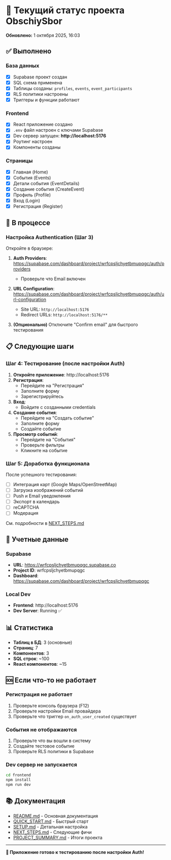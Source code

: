 # 🎯 Текущий статус проекта ObschiySbor

**Обновлено:** 1 октября 2025, 16:03

## ✅ Выполнено

### База данных
- [x] Supabase проект создан
- [x] SQL схема применена
- [x] Таблицы созданы: `profiles`, `events`, `event_participants`
- [x] RLS политики настроены
- [x] Триггеры и функции работают

### Frontend
- [x] React приложение создано
- [x] `.env` файл настроен с ключами Supabase
- [x] Dev сервер запущен: **http://localhost:5176**
- [x] Роутинг настроен
- [x] Компоненты созданы

### Страницы
- [x] Главная (Home)
- [x] События (Events)
- [x] Детали события (EventDetails)
- [x] Создание события (CreateEvent)
- [x] Профиль (Profile)
- [x] Вход (Login)
- [x] Регистрация (Register)

## 🔄 В процессе

### Настройка Authentication (Шаг 3)

Откройте в браузере:
1. **Auth Providers**: https://supabase.com/dashboard/project/wrfcpsljchyetbmupqgc/auth/providers
   - Проверьте что Email включен

2. **URL Configuration**: https://supabase.com/dashboard/project/wrfcpsljchyetbmupqgc/auth/url-configuration
   - Site URL: `http://localhost:5176`
   - Redirect URLs: `http://localhost:5176/**`

3. **(Опционально)** Отключите "Confirm email" для быстрого тестирования

## 📋 Следующие шаги

### Шаг 4: Тестирование (после настройки Auth)

1. **Откройте приложение**: http://localhost:5176
2. **Регистрация**:
   - Перейдите на "Регистрация"
   - Заполните форму
   - Зарегистрируйтесь
3. **Вход**:
   - Войдите с созданными credentials
4. **Создание события**:
   - Перейдите на "Создать событие"
   - Заполните форму
   - Создайте событие
5. **Просмотр событий**:
   - Перейдите на "События"
   - Проверьте фильтры
   - Кликните на событие

### Шаг 5: Доработка функционала

После успешного тестирования:
- [ ] Интеграция карт (Google Maps/OpenStreetMap)
- [ ] Загрузка изображений событий
- [ ] Push и Email уведомления
- [ ] Экспорт в календарь
- [ ] reCAPTCHA
- [ ] Модерация

См. подробности в [NEXT_STEPS.md](NEXT_STEPS.md)

## 🔑 Учетные данные

### Supabase
- **URL**: https://wrfcpsljchyetbmupqgc.supabase.co
- **Project ID**: wrfcpsljchyetbmupqgc
- **Dashboard**: https://supabase.com/dashboard/project/wrfcpsljchyetbmupqgc

### Local Dev
- **Frontend**: http://localhost:5176
- **Dev Server**: Running ✅

## 📊 Статистика

- **Таблиц в БД**: 3 (основные)
- **Страниц**: 7
- **Компонентов**: 3
- **SQL строк**: ~100
- **React компонентов**: ~15

## 🆘 Если что-то не работает

### Регистрация не работает
1. Проверьте консоль браузера (F12)
2. Проверьте настройки Email провайдера
3. Проверьте что триггер `on_auth_user_created` существует

### События не отображаются
1. Проверьте что вы вошли в систему
2. Создайте тестовое событие
3. Проверьте RLS политики в Supabase

### Dev сервер не запускается
```bash
cd frontend
npm install
npm run dev
```

## 📚 Документация

- [README.md](README.md) - Основная документация
- [QUICK_START.md](QUICK_START.md) - Быстрый старт
- [SETUP.md](SETUP.md) - Детальная настройка
- [NEXT_STEPS.md](NEXT_STEPS.md) - Следующие фичи
- [PROJECT_SUMMARY.md](PROJECT_SUMMARY.md) - Итоги проекта

---

**🚀 Приложение готово к тестированию после настройки Auth!**
